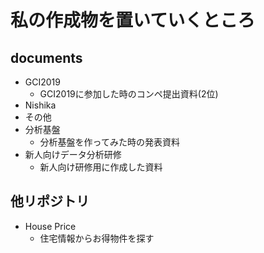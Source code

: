 # 私の作成物を置いていくところ
## documents
- GCI2019
  - GCI2019に参加した時のコンペ提出資料(2位)
- Nishika
- その他
- 分析基盤
  - 分析基盤を作ってみた時の発表資料
- 新人向けデータ分析研修
  - 新人向け研修用に作成した資料

## 他リポジトリ
- House Price
  - 住宅情報からお得物件を探す
